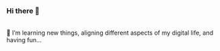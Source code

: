 ### Hi there 👋
<br>
🔭 I’m learning new things, aligning different aspects of my digital life, and having fun...

<a rel="me" href="https://techhub.social/@miketarrant"></a>
<!--
**miketarrant/miketarrant** is a ✨ _special_ ✨ repository because its `README.md` (this file) appears on your GitHub profile.

Here are some ideas to get you started:

- 🔭 I’m currently working on ...
- 🌱 I’m currently learning ...
- 👯 I’m looking to collaborate on ...
- 🤔 I’m looking for help with ...
- 💬 Ask me about ...
- 📫 How to reach me: ...
- 😄 Pronouns: ...
- ⚡ Fun fact: ...
-->
